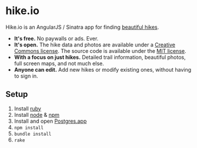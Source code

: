 hike.io
=============

Hike.io is an AngularJS / Sinatra app for finding [beautiful hikes](http://hike.io).

* **It's free.** No paywalls or ads. Ever.
* **It's open.** The hike data and photos are available under a [Creative Commons license](http://creativecommons.org/licenses/by-sa/3.0/). The source code is available under the [MIT license](http://opensource.org/licenses/MIT).
* **With a focus on just hikes.** Detailed trail information, beautiful photos, full screen maps, and not much else.
* **Anyone can edit.** Add new hikes or modify existing ones, without having to sign in.

Setup
-------------

1. Install [ruby](www.ruby-lang.org)
2. Install [node](http://nodejs.org) & [npm](https://npmjs.org/)
3. Install and open [Postgres.app](http://postgresapp.com)
4. `npm install`
5. `bundle install`
6. `rake`